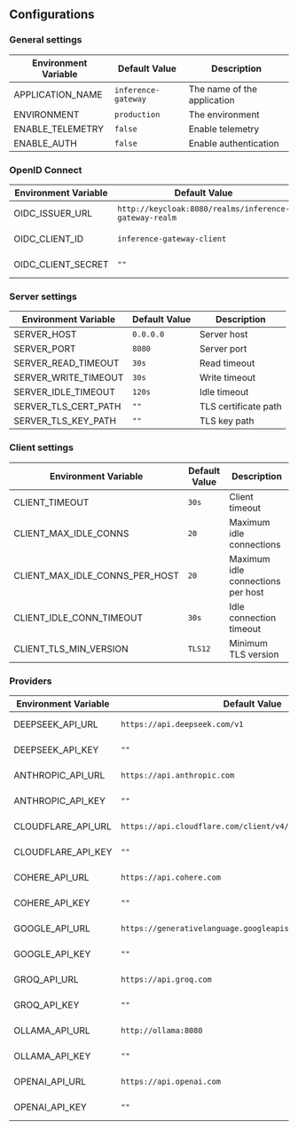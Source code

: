 ## Configurations

### General settings
| Environment Variable | Default Value | Description |
|---------------------|---------------|-------------|
| APPLICATION_NAME | `inference-gateway` | The name of the application |
| ENVIRONMENT | `production` | The environment |
| ENABLE_TELEMETRY | `false` | Enable telemetry |
| ENABLE_AUTH | `false` | Enable authentication |


### OpenID Connect
| Environment Variable | Default Value | Description |
|---------------------|---------------|-------------|
| OIDC_ISSUER_URL | `http://keycloak:8080/realms/inference-gateway-realm` | OIDC issuer URL |
| OIDC_CLIENT_ID | `inference-gateway-client` | OIDC client ID |
| OIDC_CLIENT_SECRET | `""` | OIDC client secret |


### Server settings
| Environment Variable | Default Value | Description |
|---------------------|---------------|-------------|
| SERVER_HOST | `0.0.0.0` | Server host |
| SERVER_PORT | `8080` | Server port |
| SERVER_READ_TIMEOUT | `30s` | Read timeout |
| SERVER_WRITE_TIMEOUT | `30s` | Write timeout |
| SERVER_IDLE_TIMEOUT | `120s` | Idle timeout |
| SERVER_TLS_CERT_PATH | `""` | TLS certificate path |
| SERVER_TLS_KEY_PATH | `""` | TLS key path |


### Client settings
| Environment Variable | Default Value | Description |
|---------------------|---------------|-------------|
| CLIENT_TIMEOUT | `30s` | Client timeout |
| CLIENT_MAX_IDLE_CONNS | `20` | Maximum idle connections |
| CLIENT_MAX_IDLE_CONNS_PER_HOST | `20` | Maximum idle connections per host |
| CLIENT_IDLE_CONN_TIMEOUT | `30s` | Idle connection timeout |
| CLIENT_TLS_MIN_VERSION | `TLS12` | Minimum TLS version |


### Providers
| Environment Variable | Default Value | Description |
|---------------------|---------------|-------------|
| DEEPSEEK_API_URL | `https://api.deepseek.com/v1` | Deepseek API URL |
| DEEPSEEK_API_KEY | `""` | Deepseek API Key |
| ANTHROPIC_API_URL | `https://api.anthropic.com` | Anthropic API URL |
| ANTHROPIC_API_KEY | `""` | Anthropic API Key |
| CLOUDFLARE_API_URL | `https://api.cloudflare.com/client/v4/accounts/{ACCOUNT_ID}` | Cloudflare API URL |
| CLOUDFLARE_API_KEY | `""` | Cloudflare API Key |
| COHERE_API_URL | `https://api.cohere.com` | Cohere API URL |
| COHERE_API_KEY | `""` | Cohere API Key |
| GOOGLE_API_URL | `https://generativelanguage.googleapis.com` | Google API URL |
| GOOGLE_API_KEY | `""` | Google API Key |
| GROQ_API_URL | `https://api.groq.com` | Groq API URL |
| GROQ_API_KEY | `""` | Groq API Key |
| OLLAMA_API_URL | `http://ollama:8080` | Ollama API URL |
| OLLAMA_API_KEY | `""` | Ollama API Key |
| OPENAI_API_URL | `https://api.openai.com` | OpenAI API URL |
| OPENAI_API_KEY | `""` | OpenAI API Key |


